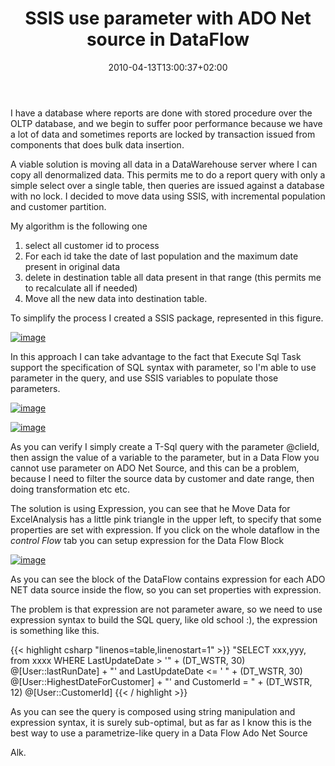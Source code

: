 ﻿---
title: "SSIS use parameter with ADO Net source in DataFlow"
description: ""
date: 2010-04-13T13:00:37+02:00
draft: false
tags: [Sql Server,SSIS]
categories: [General]
---
I have a database where reports are done with stored procedure over the OLTP database, and we begin to suffer poor performance because we have a lot of data and sometimes reports are locked by transaction issued from components that does bulk data insertion.

A viable solution is moving all data in a DataWarehouse server where I can copy all denormalized data. This permits me to do a report query with only a simple select over a single table, then queries are issued against a database with no lock. I decided to move data using SSIS, with incremental population and customer partition.

My algorithm is the following one

1. select all customer id to process
2. For each id take the date of last population and the maximum date present in original data
3. delete in destination table all data present in that range (this permits me to recalculate all if needed)
4. Move all the new data into destination table.

To simplify the process I created a SSIS package, represented in this figure.

[![image](https://www.codewrecks.com/blog/wp-content/uploads/2010/04/image_thumb7.png "image")](https://www.codewrecks.com/blog/wp-content/uploads/2010/04/image7.png)

In this approach I can take advantage to the fact that Execute Sql Task support the specification of SQL syntax with parameter, so I'm able to use parameter in the query, and use SSIS variables to populate those parameters.

[![image](https://www.codewrecks.com/blog/wp-content/uploads/2010/04/image_thumb8.png "image")](https://www.codewrecks.com/blog/wp-content/uploads/2010/04/image8.png)

[![image](https://www.codewrecks.com/blog/wp-content/uploads/2010/04/image_thumb9.png "image")](https://www.codewrecks.com/blog/wp-content/uploads/2010/04/image9.png)

As you can verify I simply create a T-Sql query with the parameter @clieId, then assign the value of a variable to the parameter, but in a Data Flow you cannot use parameter on ADO Net Source, and this can be a problem, because I need to filter the source data by customer and date range, then doing transformation etc etc.

The solution is using Expression, you can see that he Move Data for ExcelAnalysis has a little pink triangle in the upper left, to specify that some properties are set with expression. If you click on the whole dataflow in the *control Flow* tab you can setup expression for the Data Flow Block

[![image](https://www.codewrecks.com/blog/wp-content/uploads/2010/04/image_thumb10.png "image")](https://www.codewrecks.com/blog/wp-content/uploads/2010/04/image10.png)

As you can see the block of the DataFlow contains expression for each ADO NET data source inside the flow, so you can set properties with expression.

The problem is that expression are not parameter aware, so we need to use expression syntax to build the SQL query, like old school :), the expression is something like this.

{{< highlight csharp "linenos=table,linenostart=1" >}}
"SELECT    xxx,yyy,
from xxxx
WHERE     LastUpdateDate >  '" + (DT_WSTR, 30) @[User::lastRunDate] +
"'  and LastUpdateDate <= ' " + (DT_WSTR, 30)  @[User::HighestDateForCustomer]  +
"' and CustomerId = " +  (DT_WSTR, 12)  @[User::CustomerId]
{{< / highlight >}}

As you can see the query is composed using string manipulation and expression syntax, it is surely sub-optimal, but as far as I know this is the best way to use a parametrize-like query in a Data Flow Ado Net Source

Alk.
